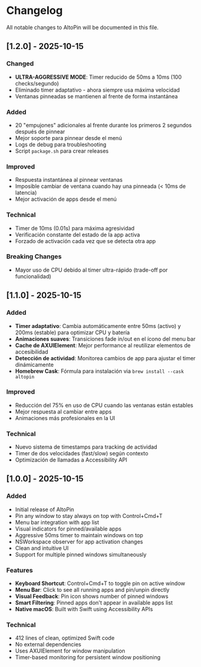 # Changelog

All notable changes to AltoPin will be documented in this file.

## [1.2.0] - 2025-10-15

### Changed
- **ULTRA-AGGRESSIVE MODE**: Timer reducido de 50ms a 10ms (100 checks/segundo)
- Eliminado timer adaptativo - ahora siempre usa máxima velocidad
- Ventanas pinneadas se mantienen al frente de forma instantánea

### Added
- 20 "empujones" adicionales al frente durante los primeros 2 segundos después de pinnear
- Mejor soporte para pinnear desde el menú
- Logs de debug para troubleshooting
- Script `package.sh` para crear releases

### Improved
- Respuesta instantánea al pinnear ventanas
- Imposible cambiar de ventana cuando hay una pinneada (< 10ms de latencia)
- Mejor activación de apps desde el menú

### Technical
- Timer de 10ms (0.01s) para máxima agresividad
- Verificación constante del estado de la app activa
- Forzado de activación cada vez que se detecta otra app

### Breaking Changes
- Mayor uso de CPU debido al timer ultra-rápido (trade-off por funcionalidad)

## [1.1.0] - 2025-10-15

### Added
- **Timer adaptativo**: Cambia automáticamente entre 50ms (activo) y 200ms (estable) para optimizar CPU y batería
- **Animaciones suaves**: Transiciones fade in/out en el ícono del menu bar
- **Cache de AXUIElement**: Mejor performance al reutilizar elementos de accesibilidad
- **Detección de actividad**: Monitorea cambios de app para ajustar el timer dinámicamente
- **Homebrew Cask**: Fórmula para instalación via `brew install --cask altopin`

### Improved
- Reducción del 75% en uso de CPU cuando las ventanas están estables
- Mejor respuesta al cambiar entre apps
- Animaciones más profesionales en la UI

### Technical
- Nuevo sistema de timestamps para tracking de actividad
- Timer de dos velocidades (fast/slow) según contexto
- Optimización de llamadas a Accessibility API

## [1.0.0] - 2025-10-15

### Added
- Initial release of AltoPin
- Pin any window to stay always on top with Control+Cmd+T
- Menu bar integration with app list
- Visual indicators for pinned/available apps
- Aggressive 50ms timer to maintain windows on top
- NSWorkspace observer for app activation changes
- Clean and intuitive UI
- Support for multiple pinned windows simultaneously

### Features
- **Keyboard Shortcut**: Control+Cmd+T to toggle pin on active window
- **Menu Bar**: Click to see all running apps and pin/unpin directly
- **Visual Feedback**: Pin icon shows number of pinned windows
- **Smart Filtering**: Pinned apps don't appear in available apps list
- **Native macOS**: Built with Swift using Accessibility APIs

### Technical
- 412 lines of clean, optimized Swift code
- No external dependencies
- Uses AXUIElement for window manipulation
- Timer-based monitoring for persistent window positioning
